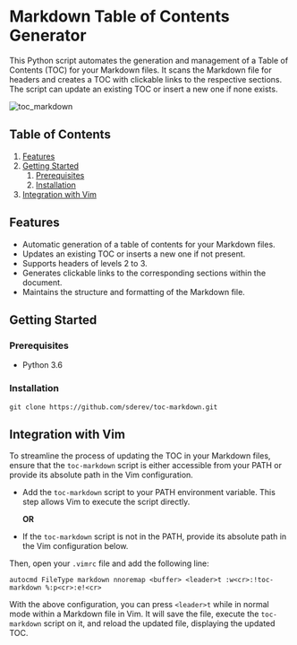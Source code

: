 # Markdown Table of Contents Generator

This Python script automates the generation and management of a Table of Contents (TOC) for your Markdown files. It scans the Markdown file for headers and creates a TOC with clickable links to the respective sections. The script can update an existing TOC or insert a new one if none exists.

![toc_markdown](https://github.com/sderev/toc-markdown/assets/24412384/a733d430-40fd-4671-b22f-cdc3dcf7bf52)

<!-- TOC -->
## Table of Contents

1. [Features](#features)
1. [Getting Started](#getting-started)
    1. [Prerequisites](#prerequisites)
    1. [Installation](#installation)
1. [Integration with Vim](#integration-with-vim)
<!-- /TOC -->

## Features

* Automatic generation of a table of contents for your Markdown files.
* Updates an existing TOC or inserts a new one if not present.
* Supports headers of levels 2 to 3.
* Generates clickable links to the corresponding sections within the document.
* Maintains the structure and formatting of the Markdown file.

## Getting Started

### Prerequisites

* Python 3.6

### Installation

```shell
git clone https://github.com/sderev/toc-markdown.git
```

## Integration with Vim

To streamline the process of updating the TOC in your Markdown files, ensure that the `toc-markdown` script is either accessible from your PATH or provide its absolute path in the Vim configuration.

* Add the `toc-markdown` script to your PATH environment variable. This step allows Vim to execute the script directly.

   **OR**

* If the `toc-markdown` script is not in the PATH, provide its absolute path in the Vim configuration below. 

Then, open your `.vimrc` file and add the following line:

```vim
autocmd FileType markdown nnoremap <buffer> <leader>t :w<cr>:!toc-markdown %:p<cr>:e!<cr>
```

With the above configuration, you can press `<leader>t` while in normal mode within a Markdown file in Vim. It will save the file, execute the `toc-markdown` script on it, and reload the updated file, displaying the updated TOC.
